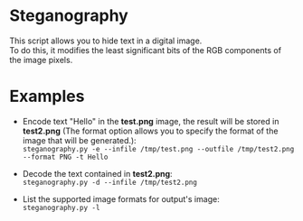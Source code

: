 # Steganography

This script allows you to hide text in a digital image.  
To do this, it modifies the least significant bits of the RGB components of the image pixels.

# Examples

* Encode text "Hello" in the **test.png** image, the result will be stored in **test2.png** (The format option allows you to specify the format of the image that will be generated.):  
`steganography.py -e --infile /tmp/test.png --outfile /tmp/test2.png --format PNG -t Hello`

* Decode the text contained in **test2.png**:  
`steganography.py -d --infile /tmp/test2.png`

* List the supported image formats for  output's image:  
`steganography.py -l` 
